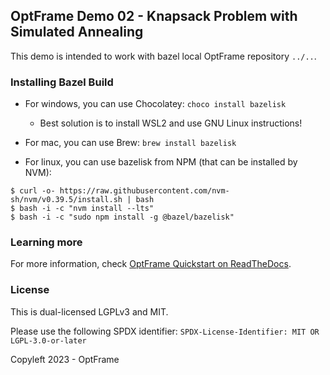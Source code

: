 ## OptFrame Demo 02 - Knapsack Problem with Simulated Annealing

This demo is intended to work with bazel local OptFrame repository `../..`.



### Installing Bazel Build

- For windows, you can use Chocolatey: `choco install bazelisk`
   * Best solution is to install WSL2 and use GNU Linux instructions!

- For mac, you can use Brew: `brew install bazelisk`

- For linux, you can use bazelisk from NPM (that can be installed by NVM):

```
$ curl -o- https://raw.githubusercontent.com/nvm-sh/nvm/v0.39.5/install.sh | bash
$ bash -i -c "nvm install --lts"
$ bash -i -c "sudo npm install -g @bazel/bazelisk"
```

### Learning more

For more information, check [OptFrame Quickstart on ReadTheDocs](https://optframe.readthedocs.io/en/latest/quickstart.html).

### License

This is dual-licensed LGPLv3 and MIT.

Please use the following SPDX identifier:
`SPDX-License-Identifier: MIT OR LGPL-3.0-or-later`

Copyleft 2023 - OptFrame
